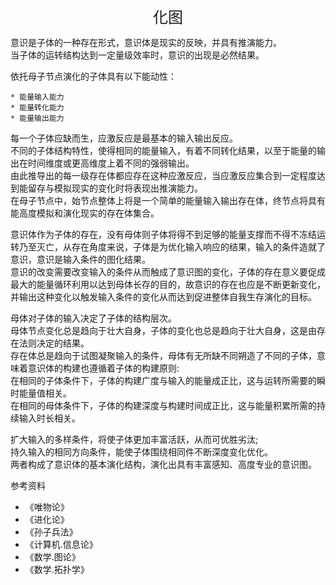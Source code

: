 <center><font size=5>化图</font></center>

意识是子体的一种存在形式，意识体是现实的反映，并具有推演能力。<br/>
当子体的运转结构达到一定量级效率时，意识的出现是必然结果。<br/>

依托母子节点演化的子体具有以下能动性：
```
* 能量输入能力
* 能量转化能力
* 能量输出能力
```
每一个子体应缺而生，应激反应是最基本的输入输出反应。<br/>
不同的子体结构特性，使得相同的能量输入，有着不同转化结果，以至于能量的输出在时间维度或更高维度上着不同的强弱输出。<br/>
由此推导出的每一级存在体都应存在这种应激反应，当应激反应集合到一定程度达到能留存与模拟现实的变化时将表现出推演能力。<br/>
在母子节点中，始节点整体上将是一个简单的能量输入输出存在体，终节点将具有能高度模拟和演化现实的存在体集合。<br/>

意识体作为子体的存在，没有母体则子体将得不到足够的能量支撑而不得不冻结运转乃至灭亡，从存在角度来说，子体是为优化输入响应的结果，输入的条件造就了意识，意识是输入条件的图化结果。<br/>
意识的改变需要改变输入的条件从而触成了意识图的变化，子体的存在意义要促成最大的能量循环利用以达到母体长存的目的，故意识的存在也应是不断更新变化，并输出这种变化以触发输入条件的变化从而达到促进整体自我生存演化的目标。<br/>

母体对子体的输入决定了子体的结构层次。<br/>
母体节点变化总是趋向于壮大自身，子体的变化也总是趋向于壮大自身，这是由存在法则决定的结果。<br/>
存在体总是趋向于试图凝聚输入的条件，母体有无所缺不同朔造了不同的子体，意味着意识体的构建也遵循着子体的构建原则:<br/>
在相同的子体条件下，子体的构建广度与输入的能量成正比，这与运转所需要的瞬时能量值相关。<br/>
在相同的母体条件下，子体的构建深度与构建时间成正比，这与能量积累所需的持续输入时长相关。<br/>

扩大输入的多样条件，将使子体更加丰富活跃，从而可优胜劣汰;<br/>
持久输入的相同方向条件，能使子体围绕相同件不断深度变化优化。<br/>
两者构成了意识体的基本演化结构，演化出具有丰富感知、高度专业的意识图。<br/>

参考资料
* 《唯物论》
* 《进化论》
* 《孙子兵法》
* 《计算机.信息论》
* 《数学.图论》
* 《数学.拓扑学》

